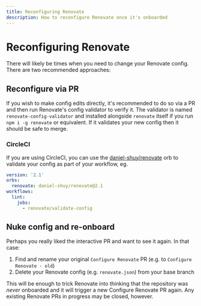 ```yaml
---
title: Reconfiguring Renovate
description: How to reconfigure Renovate once it's onboarded
---
```


# Reconfiguring Renovate

There will likely be times when you need to change your Renovate config.
There are two recommended approaches:

## Reconfigure via PR

If you wish to make config edits directly, it's recommended to do so via a PR and then run Renovate's config validator to verify it.
The validator is named `renovate-config-validator` and installed alongside `renovate` itself if you run `npm i -g renovate` or equivalent.
If it validates your new config then it should be safe to merge.

### CircleCI

If you are using CircleCI, you can use the [daniel-shuy/renovate](https://circleci.com/developer/orbs/orb/daniel-shuy/renovate) orb to validate your config as part of your workflow, eg.

```yml
version: '2.1'
orbs:
  renovate: daniel-shuy/renovate@2.1
workflows:
  lint:
    jobs:
      - renovate/validate-config
```

## Nuke config and re-onboard

Perhaps you really liked the interactive PR and want to see it again.
In that case:

1.  Find and rename your original `Configure Renovate` PR (e.g. to `Configure Renovate - old`)
2.  Delete your Renovate config (e.g. `renovate.json`) from your base branch

This will be enough to trick Renovate into thinking that the repository was _never_ onboarded and it will trigger a new Configure Renovate PR again.
Any existing Renovate PRs in progress may be closed, however.
